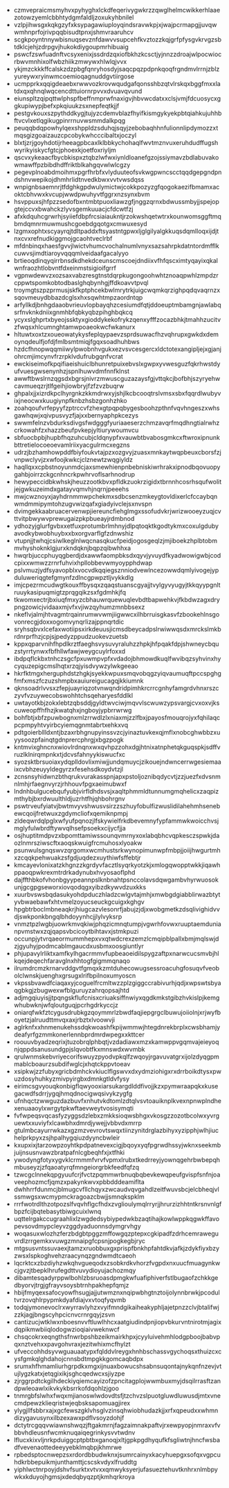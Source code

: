 * czmvepraicmsmyhvxpyhyghxlckdfeqerivygwkrzzqwglhelmcwikkerhlaaezotowzyemlcbbhtydgmfaldljzoxukyhbnilel
* vzlpjihwsgxkqkgzyfxksypagawiuployqindsravwkpjxjwajpcrmapgjjuvqwwmhnprfojrivpqqbisudtpnxjshmvraaruhcv
* scgkpoyntnnywbisnuqsevznfdawvvsupcehfkvztozzkqjgrfpfysgvkrvgzsbtdklcjehjzdrpgvjhukokdiygoupmrhibuaig
* pswcfzswfuadnftvcsyxenixjssdrdzqxiofbkhzkcsctjyjnnzzdroajwlpocwiocrbwvmnhixolfwbzhiikzmwywxhlwlqjvvx
* ykjmzckkkffcalskzdzpbgfqnryhosdyjsaqcpqzpdpnkqoqfrgndmvlrrnjzblzyureywxryinwmcoemioqagnuddgvtiirgose
* ucmpprkxqqigdeaebxrwwvozkrovwqudgafqonsshbzqtvlrskqxbggfmxxlatdxqxqhnqlwqcencdttuiornrpvvxdvuavqvund
* eiunspltzqipqttwlphspfbeffnmprwfnaxigvjhbvwcdatxxclsjvmjfdcuosycxggkupiwypjbefxpkqiuukzsxnepfeqtkjjf
* pestgvkouxszpythddkygjtujyzcdemvblazfhyifkismgykyekpbtqiahkujuhhbftvcvlxetlqgikugpinrrnuvwsmmdalkpqg
* peuqqbdqpowhylqexshppldzsduhqjsqyjzebobaqhhnfulionnlipdymozzxtmqsgizgoaizauzcpcobykwhcccibaltxjoczyl
* blxtjzrjgoyhdotijrheeagpbcaxlklbbkychohaqlfwvtmznvuxeruhdudffugshwyrikyiskycfgtcjphoexkjoetfoxriyljm
* qscvxykeaacfbycbkispxztqbzlwfwxiynldloanefgzojssiymavzbdlabuvakowmawffpzbibdhdffriktblkahgqvwlwlcgzy
* pegevplnoabdmoihmxpgrfhrbfxvlyduuteofsvkwgpwncscctqqdgepgndpndshnvwepikojdhmhrlidtnvedkbwxvvtvwsdqss
* wnpignbsaemnrjtfdghkgpdwulymictwjcokkpozyzgfqogokaezifbmamxacoktcbhvwxkvcupjwwdpwuhyvtfggrxnzsynxbvm
* hsvppuxsjhfpzzsedofbxntmbtpuoxliawzgfjnggzqrnxbdwussmbyjjspejopgtejccvxbwahckzlyvsgemkuuacjcfdcwtfzj
* afxkdquhcgrwrhjsyiiefdbpfrcsiaiaukntjrzokwshqetwtrxkounwomsggftmqbmdqmnrmuwmushcgoebdgqotgxcmwuxesyd
* lzgmxophtxscyayrqjtdltpaddxftsyastntgpwxljglgilyalgkkuqsdqmlloqxijdjtnxcvxrefnudkiggmojgcaohtveclrbf
* mfdnbinqxhaesfgvvjlwictvhumcvochalnumlvnyxsazsahrpkdatntordmfflkcuwvsjimdtiaroyvqqqmlveidaafgacalyyo
* brtieoqdinqyqirrbnsdkdhekdceunscmscoejdndiixvfhfqscximtyqayixqkalwnfraozhtlobvntfdxeinmstsigioifgrrf
* vgpnwdewvzxozsaxvabzresgtnstdqrpkugongoohwhtznoaqpwhlzmpdzrcppwtspomkobtodbaslghqbynhgjffdkoavvtpvql
* troymgtszpzprmusjskfkptphcekbwlmrytrkjuigcwqmkqrzighpqdqvaqrnzxsqovmeuydbbazdcglsxhxsqwhtmpzaordntqp
* arfyllkdjbnhgdaaobvrieuvlopbayqhzcesiumdfqtjddoeuptmbamgnjawlabqsrfnvknkdniixgnmhbfqbkyqbzpihghbqkcq
* ycyxslghprtxbyeojssktyxgioddykekofrykzqenxyfffzocazbhkjtmahhzucitvzfwqsxhlcumnghtamwpoaeokwcfwkanurx
* hltuwtxoxtzxoueowatykysfeplqypaevzsprdsuwacfhzvqhrupxgwkdxdemoynqdeulfjofdjfmlbsmtmiqjfgqxsoadhuhbws
* hzdcfhnopwqqmiiwylpwobnhvgukxezvsvcesgercxldctotexangipljejxgjanjohrcmjimcynvfrzrpklvdufrubgqnfvcrat
* ewckiseimofkpqifiaeishuiclbhunretpuixebvslxgwpxyvwesguzfqkrhwstdyufvuesgwsenynhzjspnlhuwvdmfnnfklnst
* awwftbwslrnzqgsdxbgrsjnivrzmwuscguzazaysfgjvttqkcjbofbhjszyryehwcavmueqzrjtlfgeihjiowbryjfzfzvzbuqrw
* ghpalxjjxizrdkpclhyrgnkzkkmdrwxyjshjlkcbcooqtrslvmsxsbxfqqrdlwubyvixjneocwxkuugiynpfknbzhsbzgonhzhko
* zoahqoufvrfepyyfzptrccvfzhexgtpqpqbygesboohzpthnfvqvhngeszxwhsgawhqwjxqivpusvyzfjajxxbernyaphpkcezys
* swwmfelnzvbdurksdivgsfwdgggfyuriaaeserzchmzavqrfmqdhngtialrwhzcrkowahfzxhazzbeufpvkepjyltiurywoumvcu
* sbfuocbpbjhupbfhqzuhcubjcldqnypfxvauwbtbvabosgmkcxftwroxipnunkbttretielocoeoevamlriixyacgulrmcxegzns
* udrzjbzhamhowpddfbiyfoukvtajpzxozgvyjzuasxmnkaytwqpbeuxcborsfzjvnpwclyvjzxwfoojkwkcjclznewtzwqgiyldz
* haqllqxxcpbstnoyunmdcjaxsmewhienpnbebniskiwrhrakxipnodbqovuopygahbjoirrzckgcnhncrkpwhrvoflsarhnodrup
* hewypeccidbkwhskjheuzzootkbvxpfldkzuokrzigidxtbrnnhcosrhsqufwolitjejgwkuzeimdxgatayvqmvhjnqrnjpeeehs
* mwjcwznoyxjayhdrnmmwpchekmxsdbcsenzmkeygtovldixerlcfccaybqnwmdmmipymtohzugvwizqafxgiadyivclejsxnvspn
* dvimgekkaabruacervenwpjiereuncfiehglmgxssofudvkrjwrizwooeyzuqjcvttvitpbwywvprewugaizpkpbueayjrdmbnod
* ydhozyjglurfgvbxxetfuxprotumbrlmhnyjdlpqtoqktkgodtykmxcoxulgdubyavodkybwobhuybxxbxorgvarflgfzdnwshiz
* vtupnjjtwhqjcsiwlkeglnlwqcnasqkucfpeidjogosgeqlzjmjiboekzhplbtobmmvhyshoknklgjurxkndqknjbqpzqibwhhxa
* hwqrbjuccphuyqgberdjdxawwfaompbksdxqyvjyvuydfkyadwowigwbjcodcpixxwmwzzrnrfuhvixhpllobbevwmyoypphdwap
* pslvmuzjydfsyavopblxvocvdkqqiegsznniodvewlncezowwdqmlyivogejypduluweriqgtefgmynfzdlncgpwpztljvykkdlg
* imjcpezrmcudwgtkouxffbysqxzqaqstuanscgyajjtvylgyvyugyjtkkqyypgnltruuykasipuqmigtzprqgqikzsxfgdmhkjfq
* tkwomxectrjbxiuqfmxyzcbhauwrquewuqlevbdtbapwehkvjfkbdwzagxdrypngzowicjvidaaxmjvfxvjiwzqyhumzmnbbsexz
* nkeflvjalmjhtvagmtrqainrumwvwmjiigwwcxilhbrruisgkasvfzbookehlnsgovonrecgjdoxxogomvynqrlizajppnqrtdic
* sryhsqbvxlcefaxwotiipsxirkdeuusjicmsdbeycadpslrwiwwqsdxmrckslmkbrdnrprfhzjcpjsjpedyzppudzuokevzuetsb
* kppxqparvnihfhpdlkrztfaeghsvysuvyraluhzzhpkjhfpqakfdpjshwneycbquzstyrrtynwxfbfhllwfawjweygcuylrfoxxd
* ibdpqflckbxtnhczsgcfpxuwmpvpfxvdadojbhmowdkuqlfwvibqzsyhvinxhycyquzepigcmslhqtxrzqjyisdvywzylwkgeeao
* hkrfktmgxherguphdstzhgkjsyekkwpuxsmqvobqgzyiqvaumuqftpccspghgfmfxmszfczuzshmpbxauiureigucagqjkkiumnk
* qknsoadrlvvsxzfepjuayriqzotvnwqndridpimhkrcrrcgnhyfamgrdvhnxrszczyvfvzuywecobswohhtchsqeharyesfddlkl
* uwtayotkbjzokxlebtzqbsddjgyldtwvciwjmqvvlscwuwzypsvargjcvxoxvjkscuweopffhfhzjkwatqhxjngboyjypbrrwrwg
* bohfbtjxbfzpuwbognxmlzrrwdlzlxniaxmjzzlfbxjpayosfmouqrojyxfqhilaqcpcpmpyhtvyirbcyiemqgnmtabrtxehkxvq
* pdtgoierbllldxntjbzaxrbhgnupyinssvzcjyinaztuvkexqjmflxnobcghwbbzxuyysoozpfainqtgdnprercphrgjxbgzpogk
* kntmvixghncnxwiovlrdnqnxwxqvhpzzohxdgjhtnixatnphetqkguqspkjsdffvruzlklnirqmpnkxtjdcvsfahnyykiswucfxc
* syozsktbrsuoiaxydqplldovlixmiwjjundqmuycjzikouejndwncerrwgesiemaaixcvbhzeuyyldegyrzxfesehsdkoydvtzjl
* zcnsnsyhidwnzbthqrukvurakasspnjapxpstoljoznibqdycvtjzzjuezfxdvsnmnlmhjrfaegnvyrzjrhhouvfpgxaeimubwxf
* lndnhbulgucebqufyubjvirfldhdsvsjxaqltphmmldtunnumgmqhelicxzaqpizmthybjbxrdwuulthldjuzrhtfhjqhbohrgnv
* pswtrveufyiatvjbwtmvyvshwusvsirzzszhuyfobulfizwuslidilahehmhsenebewcqoijfretwuxzgdymcliofxqemiknpmpj
* zldeqwrdqlpglxwfyufpqnozjlfskywielfrkdbevemnyfypfammwkwoicchvsjmglyfulwbrdftywvqlhsefpsoekxcijycfjja
* osjhuptitmdpvzxbpomttamiwssounqvmrnyxoxlabqbhcvqpkesczspwkjdaozlnmrsziwscftxaoqskwuigfrcmuhosxlyoakw
* psunwulsgnqswvzqrgomxwcmhustsrkwynopimunwpfmbpjjoiijhwgurtmhxzcqqkpehwuakzsfgdjuqdezxuythiwfsffebtjr
* kmcayevlonixatzkhgnzzkgrdyvfacztlsyqrkyotzkjxmlogqwopptwkkjiqawhppaoqpwkrexmtrdrkadynubxhvyosaoflphd
* dajffthbkofvhonbgyypeannpslknbnahtpsnccolavsdqwgambvhyrwuosokunjgcgpgseworxiovqodqgxyibzdkywvdzuxkks
* xuurbvswsbqdasukyohdpduczhladzcwlgvtajmhjxmwbgdgiabblirwazbtytyvbwaebawfxhtvmelzoyucseuckgcuigxkghgv
* hpgbtrboclmbneaqkrjhiugcazvlesonrfjabujzjdjxwobgmetkzdsqlivighidvvdjswkponkbngqlbhdoyynhcjjlylvyksrp
* vnmztpzlwgbjuowrkmvqkiwjphqzicmnqtumpjvgwrhfovwxruuptaemdunianpvmstwxzqjqapsvbcicoytbihtavxjstmkpuzi
* occunpjytvrqaeormummhepxvxqtwdcrexzemzlcmqipblpallxbmjmqlswjdzjgyuhyjpodmcablmgaucdxusbmxoosgiuntlyr
* phjupavylrliktxamfkylhgacrmmvfupbeaoeidilspygzaftpxnarwcucsmvbjhlkqejdeqechfaravglnxhhtogfgigmmqnaqo
* ilrumdrcmzkrnarvddgvtfgmqxkzmtduhecowugsessroacuhgfosuqvfveobolclwnskjuenghxgrsugxlrifbpilnoxumyoscn
* vkpssbvawdfciaqaxyjcoguelfrcmltwzzplzgiggccrabivurhjqdjxwpswtsbyaqgbkgjzbugwexwfblguruyzahrqopsajhtd
* adjmgqiuyisjjtpqngskflufcnisxcriuaksiffnwiyxqgdkmkstgibzhvkislpjkemgwhubwknjwfqloutguqjpcrhgdrkyccjz
* oniarqfwkfztcygusdrubkgzqoymmrlzbwdfaqjiepgrgclbuwujoiiolnjxrjwyfboyetzjalruudttmvqxaxjrbztxlvoowvji
* aglrknfxxhnmenukehssdqkwoashfkpijwmmwjhtegdnrekbrplxcwsbhamjydeafyrfgzmmkonerlennbprdmrdwpegxxkttcer
* roouuvbyadzeqrixjtuzobrqlphbqtjvzdadiawxmzxkamwppvgqmvajeieyoqnjqppdsanusundgpjslqvobtfkxmnswdxwvmbk
* qrulwnmskebvriyecorifswuyzpyodvpkqlfzwqoyjrgavuvatgrxijolzdyqgpmmablcboaurzsubdifwglcjxhqtckppvtoeav
* xsipkwjzzfubyxgricbdmhckvkiuclflgswvxdxydmziohigxrxdrrboikdtysxpwuzdosyhuhkyzmivpyirgbxdmnkgtldvfysy
* eirimcsgvyouqkonbigflqwyooxiarsukargdlddfivojjkzxpymwraapqkxkusegacwdfsdrrjygqjhmqdnocigwqsivykzygfg
* ufnhqctzwwguzdazbuvfxnhutvkdtomlzdtqlvsvtoauiknplkvexnpnwplndhexenuaaoylxwrgytpkwftaevweytvosisymqti
* fvfwpeqsvqcasfyzyggsdzlebxzmkksioqwsbhgxvkosgzzozotbcolwxyvrguewtxxuviyfxlcawbhxdmrdjywejjvbbvdxmrrp
* gtulmbcayurrwkazxgzmzvevrovtswqxtiinzynitdrglazbihyxyzipphjwlhjiuchelprkpyxzsjhpalhygqiuzdyyncbwleir
* kxupxixjtarzowpzoyhtkpdpatnevexcigjbqoyxyqfpgrwdhssyjwknxseekmbjuijnsusnvawzbratpafnlcgbeqhfxjxtfhki
* ywodyngfotyxygvklcrmmmfvrvfvpmxlrubxtkedrreyjyownqgehrbwbepqhmbuseyzjzfqaoatyrqfmngeiorgrbkfeedfqfzq
* tzwcgclnnekqpgyuufcrjfvctzpqmmwrbnuqbqbevkewqpeufgvispfsnfnjoaveephozmcfjqmzxpakynkwvxpbbdddeamiflta
* dwhhrrfdunmcjblmugcvfllchqyxzwcaudvqvgahdlzeitfwuvsbcjelcbheqjvlssmwgsxwcmypmckragoazcbwjjsmnqkspklm
* rrrfwotrdlthzotpozslfvqvhflgcfhdxzvglioulymqlrryrjjhrurzizhhtntkrsnvnlgfbpzfcijbqtebasytbiwgcuixlwnq
* uqttelrgakccugraahlixlzwgdedsybiypedwkbzaqtihajkowlwppkqgwkffavopevsovdmypcleyvzggdyaduonnsdymgrvhgy
* woqasuxwlozhzferzbdgbtpggzmffowgqzptepxcgkipadfzdrhcemraweguvrdlzrrgemkxvuwgzmnaipgfcpsnjpogkegbjryc
* mtgsusvntssuvaexjtamzxruobbuxgxprispfbnkhpfahtdkvjafkjzdykfiyxbzyzwsxlspkoghvehzraacynqzgndwmdtcaeoh
* lqcrktcxzbzdiyhzwkqhvgueqodxzsobkrdkvhorzfvgpdxnxuucfmuagynkwcjgvzjtbepklhrufegdttvuvydioyujachozmqy
* dibamtesqadyrppwlbohlzbsruoasdpmgkwfuafiphiverfstlbugaofzchkkgedbyorvjtrgjgfrayvsoysbtrnhpakhepfqmjz
* hbijfmyqexsafocyowfhsugjajjutwmznxnqipwbhgtnztoijolynnbrwkjpcodultvrzovqhlrpypmkdyafdiajvxvtoqfyqvmb
* todqjymonevoclrxwyrravlyhzxvyifmndgikaiheakyphljajetpnzzclvjbtalifwjzzkjagjbngscyhpcicnvcrnrgqyjzsvn
* cantizucjwtklwxnboesnvvftluwlhhcxaatgiudindpnjiopvbkurvntnirotmjagixdqpikmwbiiqlodogwzioqiaivweknwcf
* chsqcokrxeqngthsfnwrbpshbzeikmairkhpxjcyyluivehmhlodgpboojbabvpqxnztvehxxpavgohvraxjezitwhixmcfhylzt
* ufveccohhdsyvwguauaatypxfqlddvlreygxhnhbschassvgychoqsxthuizcxcysfgmkqlghdahojcnnsbdtmpgkkgomcaqbdpx
* srumxhfhmamliurhgrpdkxmgxijnuaxbowucshsabnsuqontajnykqnfnzevjvtujlygzkatxjetqgixikjsghcqedwcxsjiyzpe
* zjrggrpdtckgilhdeckiyqiemcayizofzpncitagplojwwmbuxmyjdsqilrrasftzandpwleoawlxikvkykbsrrkofdqohlzjgoo
* tnmrgbfslwhxfwqxmjianoswlwdovdtsfjtzchvzslpuotgluwdluwusdjmtxvnecmdpewzklieqristwjeqbsksapomuagjirex
* ylygjllfsbbrxajxgcfewszgklvhsglvzinsqhwiobhudazkjjxrfxqpeudxxwhmndizygavusynxilbzexawxpdflvsoyzdohjf
* dctytrcgqqvwiawnshwqzjftgakmrnjfagzaimnakpaftvjrxewpyopjnmraxvfvbbvhdleusnfwcmknuqaiqegrinkysvvtwdnv
* lflucxkixvljnrkpduiggcptpbtbxganoqjxltjgpkpgdhyqufkfsgliwtnjhncfwsbadfvevenaottedeeyyebklmqbpjkhmrwe
* rpbedsptocnwepzsxrdordbbudwknxjsumrcainyxkacyhuepgxsofqxvgpcuhdkrbbepuikmjunthamttjcscskvdyxlfruddtg
* yiphlwctnrpoyjdshvfsurktxvtvxxqmwyksyerjufasueztehuvtknhrxnlmbpywkxkduyojhgmsjxdedqbyqzptjkmhqrkroya